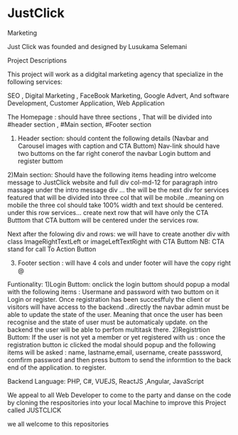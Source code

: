 # JustClick
Marketing

Just Click was founded and designed by Lusukama Selemani

Project Descriptions

This project will work as a didgital  marketing agency that specialize in the following services:

SEO , Digital Marketing , FaceBook Marketing, Google Advert, And software  Development, Customer Application, Web Application

The Homepage : should have three sections , That will be divided into #header section , #Main section, #Footer section
1) Header section: should content the following details (Navbar and Carousel images with caption and CTA Buttom)
Nav-link should have two buttoms on the far right conerof the navbar Login buttom and register buttom

2)Main section: Should have the following items heading intro welcome message to JustClick website  and full div col-md-12 for paragraph intro massage
under the intro message div ... the will be the next div for services featured that will be divided into three col that will be mobile ..meaning on mobile the three col should take 100% width and text should be centered. under this row services... create next row that will have only the CTA Butttom that CTA buttom will be centered under the services row.

Next after the folowing div and rows: we will have to create another div with class ImageRightTextLeft or imageLeftTextRight with CTA Buttom 
NB: CTA stand for call To Action Button

3) Footer section : will have 4 cols and under footer will have the copy right @

Funtionality: 
1)Login  Buttom: onclick the login buttom should popup a modal with the following items : Usermane and password  with two buttom on it Login or register. Once registration has been succesffuly the client or visitors will have access to the backend ..directly the navbar admin must be able to update the state of the user. Meaning that once the user has been recognise and the state of user must be automaticaly update. on the backend the user will be able to perfom multitask there.
2)Registrtion Buttom: If the user is not yet a member or yet registered with us : once the registration button ic clicked the modal should popup and the following items will be asked : name, lastname,email, username, create passsword, comfirm password and then press buttom to send the informtion to the back end of the application. to register.

Backend Language: PHP, C#, VUEJS, ReactJS ,Angular, JavaScript

We appeal to all Web Developer to come to the party and danse on the code by cloning the respositories into your local Machine to improve this Project called JUSTCLICK

we all welcome to this repositories
